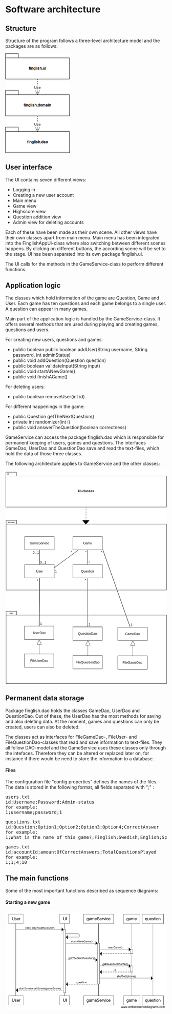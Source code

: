 # Software architecture

## Structure

Structure of the program follows a three-level architecture model and the packages are as follows:

![Packages](https://github.com/saarasat/finglish-app-otm-2019/blob/master/Documentation/images/Packages.png)

## User interface

The UI contains seven different views:

- Logging in
- Creating a new user account
- Main menu
- Game view
- Highscore view
- Question addition view
- Admin view for deleting accounts

Each of these have been made as their own scene. All other views have their own classes apart from main menu. Main menu has been integrated into the FinglishAppUi-class where also switching between different scenes happens. By clicking on different buttons, the according scene will be set to the stage. UI has been separated into its own package finglish.ui.

The UI calls for the methods in the GameService-class to perform different functions. 

## Application logic

The classes which hold information of the game are Question, Game and User. Each game has ten questions and each game belongs to a single user. A question can appear in many games. 

Main part of the application logic is handled by the GameService-class. It offers several methods that are used during playing and creating games, questions and users. 

For creating new users, questions and games:

- public boolean public boolean addUser(String username, String password, int adminStatus)
- public void addQuestion(Question question)
- public boolean validateInput(String input)
- public void startANewGame()
- public void finishAGame()

For deleting users: 

- public boolean removeUser(int id)

For different happenings in the game: 

- public Question getTheNextQuestion()
- private int randomizer(int i)
- public void answerTheQuestion(boolean correctness)

GameService can access the package finglish.dao which is responsible for permanent keeping of users, games and questions. The interfaces GameDao, UserDao and QuestionDao save and read the text-files, which hold the data of those three classes.

The following architecture applies to GameService and the other classes:

![Architecture](https://github.com/saarasat/finglish-app-otm-2019/blob/master/Documentation/images/Architecture.png)

## Permanent data storage

Package finglish.dao holds the classes GameDao, UserDao and QuestionDao. Out of these, the UserDao has the most methods for saving and also deleting data. At the moment, games and questions can only be created, users can also be deleted. 

The classes act as interfaces for FileGameDao-, FileUser- and FileQuestionDao-classes that read and save information to text-files. They all follow DAO-model and the GameService uses these classes only through the intefaces. Therefore they can be altered or replaced later on, for instance if there would be need to store the information to a database.

#### Files

The configuration file "config.properties" defines the names of the files. The data is stored in the following format, all fields separated with ";" :


<pre>
users.txt
id;Username;Password;Admin-status
for example:
1;username;password;1
</pre>

<pre>
questions.txt
id;Question;Option1;Option2;Option3;Option4;CorrectAnswer
for example:
1;What is the name of this game?;Finglish;Swedish;English;Spanish;Finglish
</pre>

<pre>
games.txt
id;accountId;amountOfCorrectAnswers;TotalQuestionsPlayed
for example:
1;1;4;10
</pre>

## The main functions

Some of the most important functions described as sequence diagrams:

#### Starting a new game
![Starting a New Game](https://github.com/saarasat/finglish-app-otm-2019/blob/master/Documentation/images/SequenceDiagram-StartingAGame.png)

